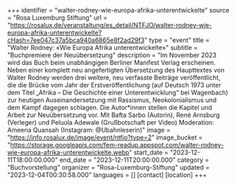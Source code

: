 +++
identifier = "walter-rodney-wie-europa-afrika-unterentwickelte"
source = "Rosa Luxemburg Stiftung"
url = "https://rosalux.de/veranstaltung/es_detail/NTFJO/walter-rodney-wie-europa-afrika-unterentwickelte?cHash=7ee047c37a5bca940a6865e8f2ad29f3"
type = "event"
title = "Walter Rodney: «Wie Europa Afrika unterentwickelte»"
subtitle = "Buchpremiere der Neuübersetzung"
description = "Im November 2023 wird das Buch beim unabhängigen Berliner Manifest Verlag erscheinen. Neben einer komplett neu angefertigten Übersetzung des Haupttextes von Walter Rodney werden drei weitere, neu verfasste Beiträge veröffentlicht, die die Brücke vom Jahr der Erstveröffentlichung (auf Deutsch 1973 unter dem Titel „Afrika – Die Geschichte einer Unterentwicklung“ bei Wagenbach) zur heutigen Auseinandersetzung mit Rassismus, Neokolonialismus und dem Kampf dagegen schlagen. Die Autor*innen stellen die Kapitel und Arbeit zur Neuübersetzung vor.
Mit Bafta Sarbo (Autorin), René Arnsburg (Verleger) und Peluola Adewale (Grußbotschaft per Video)
Moderation: Ameena Quansah (Instagram: @Ubahnleserin)"
image = "https://info.rosalux.de/image/event/ntfjo?type=2"
image_bucket = "https://storage.googleapis.com/fem-readup.appspot.com/walter-rodney-wie-europa-afrika-unterentwickelte.webp"
start_date = "2023-12-11T18:00:00.000"
end_date = "2023-12-11T20:00:00.000"
category = "Buchvorstellung"
organizer = "Rosa-Luxemburg-Stiftung"
updated = "2023-12-04T00:30:58.000"
languages = []
[contact]
[location]
+++
